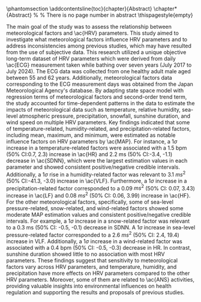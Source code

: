 \phantomsection
\addcontentsline{toc}{chapter}{Abstract}
\chapter*{Abstract}
% % There is no page number in abstract
\thispagestyle{empty}

The main goal of the study was to assess the relationship between meteorological factors and \ac{HRV} parameters. This study aimed to investigate what meteorological factors influence HRV parameters and to address inconsistencies among previous studies, which may have resulted from the use of subjective data. This research utilized a unique objective long-term dataset of HRV parameters which were derived from daily \ac{ECG} measurement taken while bathing over seven years (July 2017 to July 2024). The ECG data was collected from one healthy adult male aged between 55 and 62 years. Additionally, meteorological factors data corresponding to the ECG measurement days was obtained from the Japan Meteorological Agency's database. By adapting state space model with regression terms of meteorological factors and second-order trend term, the study accounted for time-dependent patterns in the data to estimate the impacts of meteorological data such as temperature, relative humidity, sea-level atmospheric pressure, precipitation, snowfall, sunshine duration, and wind speed on multiple HRV parameters. Key findings indicated that some of temperature-related, humidity-related, and precipitation-related factors, including mean, maximum, and minimum, were estimated as notable influence factors on HRV parameters by \ac{MAP}. For instance, a 1$\sigma$ increase in a temperature-related factors were associated with a 1.5 bpm (50\% CI:0.7, 2.3) increase in \ac{HR} and 2.2 ms (50\% CI:-3.4, -1.1) decrease in \ac{SDNN}, which were the largest estimation values in each parameter and showed consistent positive/negative credible intervals. Additionally, a 1$\sigma$ rise in a humidity-related factor was relevant to 3.1 $ms^2$ (50\% CI:-41.3, -3.0) increase in \ac{VLF}. Furthermore, a 1$\sigma$ increase in a precipitation-related factor corresponded to a 0.09 $ms^2$ (50\% CI: 0.07, 3.43) increase in \ac{LF} and 0.08 $ms^2$ (50\% CI: 0.06, 3.99) increase in \ac{HF}. For the other meteorological factors, specifically, some of sea-level pressure-related, snow-related, and wind-related factors showed some moderate MAP estimation values and consistent positive/negative credible intervals. For example, a 1$\sigma$ increase in a snow-related factor was relevant to a 0.3 ms (50\% CI: -0.5, -0.1) decrease in SDNN. A 1$\sigma$ increase in sea-level pressure-related factor corresponded to a 2.6 $ms^2$ (50\% CI: 2.4, 19.4) increase in VLF. Additionally, a 1$\sigma$ increase in a wind-related factor was associated with a 0.4 bpm (50\% CI: -0.5, -0.3) decrease in HR. In contrast, sunshine duration showed little to no association with most HRV parameters. These findings suggest that sensitivity to meteorological factors vary across HRV parameters, and temperature, humidity, and precipitation have more effects on HRV parameters compared to the other HRV parameters. Moreover, some of them are related to \ac{ANS} activities, providing valuable insights into environmental influences on health regulation and supporting the results and proposals of previous studies.
